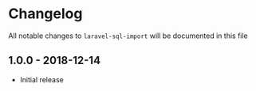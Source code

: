 # Changelog

All notable changes to `laravel-sql-import` will be documented in this file

## 1.0.0 - 2018-12-14

- Initial release
